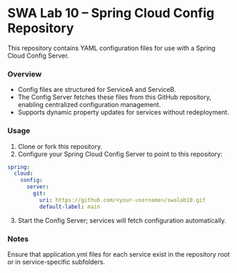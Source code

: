# SWA Lab 10 – Spring Cloud Config Repository
This repository contains YAML configuration files for use with a Spring Cloud Config Server.
### Overview
- Config files are structured for ServiceA and ServiceB.
- The Config Server fetches these files from this GitHub repository, enabling centralized configuration management.
- Supports dynamic property updates for services without redeployment.

### Usage
1. Clone or fork this repository.
2. Configure your Spring Cloud Config Server to point to this repository:
```yaml
spring:
  cloud:
    config:
      server:
        git:
          uri: https://github.com/<your-username>/swalab10.git
          default-label: main
```
3. Start the Config Server; services will fetch configuration automatically.

### Notes
Ensure that application.yml files for each service exist in the repository root or in service-specific subfolders.
